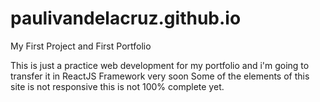 # paulivandelacruz.github.io
My First Project and First Portfolio

This is just a practice web development for my portfolio and i'm going to transfer it in ReactJS Framework very soon
Some of the elements of this site is not responsive this is not 100% complete yet.
